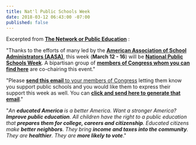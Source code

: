 ```yaml
---
title: Nat'l Public Schools Week
date: 2018-03-12 06:43:00 -07:00
published: false
---
```


Excerpted from [**The Network or Public Education**](https://networkforpubliceducation.org/) : 

"Thanks to the efforts of many led by the [**American Association of School Administrators (AASA)**](https://ballotpedia.org/American_Association_of_School_Administrators), this week (**March 12 - 16**) will be [**National Public Schools Week**](https://networkforpubliceducation.org/2018/03/10332/). A bipartisan group of [**members of Congress whom you can find here**](http://lovepubliceducation.org/public-schools-week-toolkit/?link_id=0&can_id=e59665c3f3c1222626c02430d1bf6bdb&source=email-public-schools-week-a-new-npe-report-and-results-from-our-survey-on-gun-violence-2&email_referrer=email_315802&email_subject=public-schools-week-a-new-npe-report-and-results-from-our-survey-on-gun-violence) are co-chairing this event."

"Please [**send this email** to your members of Congress](https://actionnetwork.org/letters/tell-your-representatives-to-support-national-public-schools-week?link_id=1&can_id=e59665c3f3c1222626c02430d1bf6bdb&source=email-public-schools-week-a-new-npe-report-and-results-from-our-survey-on-gun-violence-2&email_referrer=email_315802&email_subject=public-schools-week-a-new-npe-report-and-results-from-our-survey-on-gun-violence) letting them know you support public schools and you would like them to express their support this week as well. You can [**click and send here to generate that email**](https://actionnetwork.org/letters/tell-your-representatives-to-support-national-public-schools-week?link_id=1&can_id=e59665c3f3c1222626c02430d1bf6bdb&source=email-public-schools-week-a-new-npe-report-and-results-from-our-survey-on-gun-violence-2&email_referrer=email_315802&email_subject=public-schools-week-a-new-npe-report-and-results-from-our-survey-on-gun-violence)."

"*An **educated America** is a better America. Want a stronger America? **Improve public education**.  All children have the right to a public education that **prepares them for college, careers and citizenship**.  Educated citizens make **better neighbors**. They bring **income and taxes into the community**. They are **healthier**. They are **more likely to vote***."
